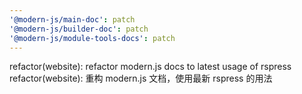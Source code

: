```yaml
---
'@modern-js/main-doc': patch
'@modern-js/builder-doc': patch
'@modern-js/module-tools-docs': patch
---
```


refactor(website): refactor modern.js docs to latest usage of rspress
refactor(website): 重构 modern.js 文档，使用最新 rspress 的用法
